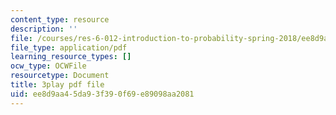 ```yaml
---
content_type: resource
description: ''
file: /courses/res-6-012-introduction-to-probability-spring-2018/ee8d9aa45da93f390f69e89098aa2081_4QeL1ma_XJ0.pdf
file_type: application/pdf
learning_resource_types: []
ocw_type: OCWFile
resourcetype: Document
title: 3play pdf file
uid: ee8d9aa4-5da9-3f39-0f69-e89098aa2081
---
```

